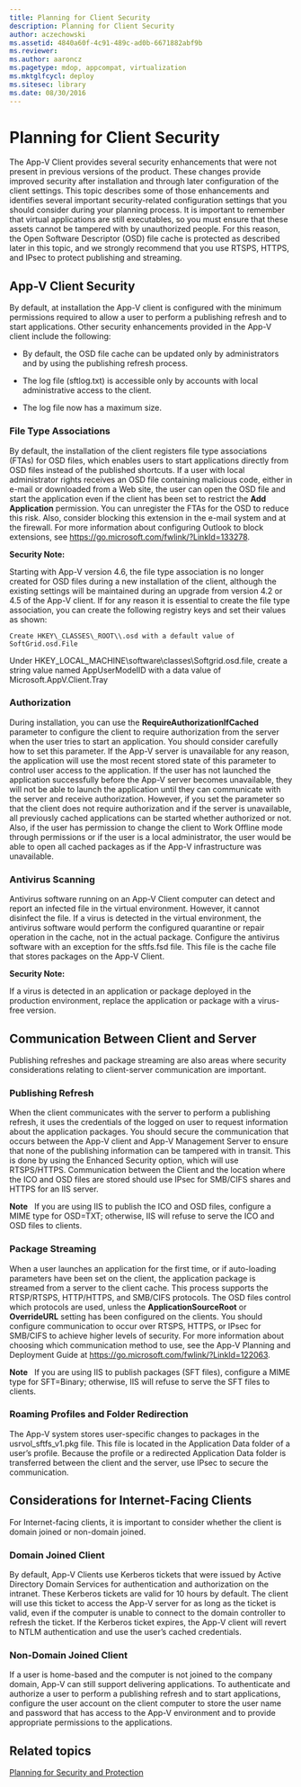 ```yaml
---
title: Planning for Client Security
description: Planning for Client Security
author: aczechowski
ms.assetid: 4840a60f-4c91-489c-ad0b-6671882abf9b
ms.reviewer:
ms.author: aaroncz
ms.pagetype: mdop, appcompat, virtualization
ms.mktglfcycl: deploy
ms.sitesec: library
ms.date: 08/30/2016
---
```



# Planning for Client Security


The App-V Client provides several security enhancements that were not present in previous versions of the product. These changes provide improved security after installation and through later configuration of the client settings. This topic describes some of those enhancements and identifies several important security-related configuration settings that you should consider during your planning process. It is important to remember that virtual applications are still executables, so you must ensure that these assets cannot be tampered with by unauthorized people. For this reason, the Open Software Descriptor (OSD) file cache is protected as described later in this topic, and we strongly recommend that you use RTSPS, HTTPS, and IPsec to protect publishing and streaming.

## App-V Client Security


By default, at installation the App-V client is configured with the minimum permissions required to allow a user to perform a publishing refresh and to start applications. Other security enhancements provided in the App-V client include the following:

-   By default, the OSD file cache can be updated only by administrators and by using the publishing refresh process.

-   The log file (sftlog.txt) is accessible only by accounts with local administrative access to the client.

-   The log file now has a maximum size.

### File Type Associations

By default, the installation of the client registers file type associations (FTAs) for OSD files, which enables users to start applications directly from OSD files instead of the published shortcuts. If a user with local administrator rights receives an OSD file containing malicious code, either in e-mail or downloaded from a Web site, the user can open the OSD file and start the application even if the client has been set to restrict the **Add Application** permission. You can unregister the FTAs for the OSD to reduce this risk. Also, consider blocking this extension in the e-mail system and at the firewall. For more information about configuring Outlook to block extensions, see <https://go.microsoft.com/fwlink/?LinkId=133278>.

**Security Note:**

Starting with App-V version 4.6, the file type association is no longer created for OSD files during a new installation of the client, although the existing settings will be maintained during an upgrade from version 4.2 or 4.5 of the App-V client. If for any reason it is essential to create the file type association, you can create the following registry keys and set their values as shown:

`Create HKEY\_CLASSES\_ROOT\\.osd with a default value of SoftGrid.osd.File`

   Under HKEY\_LOCAL\_MACHINE\\software\\classes\\Softgrid.osd.file, create a string value named AppUserModelID with a data value of Microsoft.AppV.Client.Tray

### Authorization

During installation, you can use the **RequireAuthorizationIfCached** parameter to configure the client to require authorization from the server when the user tries to start an application. You should consider carefully how to set this parameter. If the App-V server is unavailable for any reason, the application will use the most recent stored state of this parameter to control user access to the application. If the user has not launched the application successfully before the App-V server becomes unavailable, they will not be able to launch the application until they can communicate with the server and receive authorization. However, if you set the parameter so that the client does not require authorization and if the server is unavailable, all previously cached applications can be started whether authorized or not. Also, if the user has permission to change the client to Work Offline mode through permissions or if the user is a local administrator, the user would be able to open all cached packages as if the App-V infrastructure was unavailable.

### Antivirus Scanning

Antivirus software running on an App-V Client computer can detect and report an infected file in the virtual environment. However, it cannot disinfect the file. If a virus is detected in the virtual environment, the antivirus software would perform the configured quarantine or repair operation in the cache, not in the actual package. Configure the antivirus software with an exception for the sftfs.fsd file. This file is the cache file that stores packages on the App-V Client.

**Security Note:**

If a virus is detected in an application or package deployed in the production environment, replace the application or package with a virus-free version.

## Communication Between Client and Server


Publishing refreshes and package streaming are also areas where security considerations relating to client-server communication are important.

### Publishing Refresh

When the client communicates with the server to perform a publishing refresh, it uses the credentials of the logged on user to request information about the application packages. You should secure the communication that occurs between the App-V client and App-V Management Server to ensure that none of the publishing information can be tampered with in transit. This is done by using the Enhanced Security option, which will use RTSPS/HTTPS. Communication between the Client and the location where the ICO and OSD files are stored should use IPsec for SMB/CIFS shares and HTTPS for an IIS server.

**Note**  
If you are using IIS to publish the ICO and OSD files, configure a MIME type for OSD=TXT; otherwise, IIS will refuse to serve the ICO and OSD files to clients.



### Package Streaming

When a user launches an application for the first time, or if auto-loading parameters have been set on the client, the application package is streamed from a server to the client cache. This process supports the RTSP/RTSPS, HTTP/HTTPS, and SMB/CIFS protocols. The OSD files control which protocols are used, unless the **ApplicationSourceRoot** or **OverrideURL** setting has been configured on the clients. You should configure communication to occur over RTSPS, HTTPS, or IPsec for SMB/CIFS to achieve higher levels of security. For more information about choosing which communication method to use, see the App-V Planning and Deployment Guide at <https://go.microsoft.com/fwlink/?LinkId=122063>.

**Note**  
If you are using IIS to publish packages (SFT files), configure a MIME type for SFT=Binary; otherwise, IIS will refuse to serve the SFT files to clients.



### Roaming Profiles and Folder Redirection

The App-V system stores user-specific changes to packages in the usrvol\_sftfs\_v1.pkg file. This file is located in the Application Data folder of a user’s profile. Because the profile or a redirected Application Data folder is transferred between the client and the server, use IPsec to secure the communication.

## Considerations for Internet-Facing Clients


For Internet-facing clients, it is important to consider whether the client is domain joined or non-domain joined.

### Domain Joined Client

By default, App-V Clients use Kerberos tickets that were issued by Active Directory Domain Services for authentication and authorization on the intranet. These Kerberos tickets are valid for 10 hours by default. The client will use this ticket to access the App-V server for as long as the ticket is valid, even if the computer is unable to connect to the domain controller to refresh the ticket. If the Kerberos ticket expires, the App-V client will revert to NTLM authentication and use the user’s cached credentials.

### Non-Domain Joined Client

If a user is home-based and the computer is not joined to the company domain, App-V can still support delivering applications. To authenticate and authorize a user to perform a publishing refresh and to start applications, configure the user account on the client computer to store the user name and password that has access to the App-V environment and to provide appropriate permissions to the applications.

## Related topics


[Planning for Security and Protection](planning-for-security-and-protection.md)









